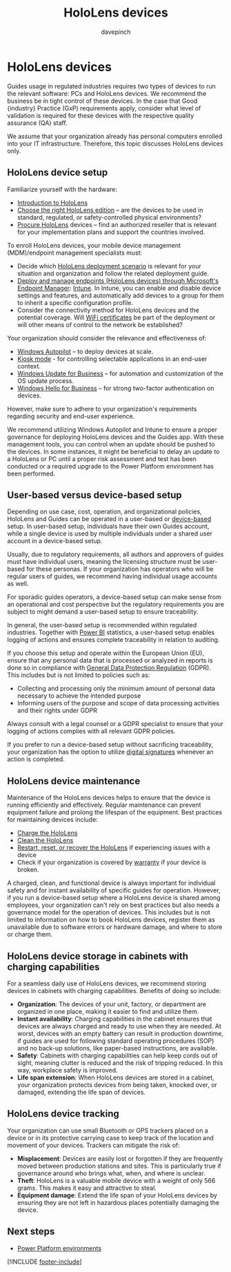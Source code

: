 ﻿---
title: HoloLens devices
description: Learn about setting up and maintaining HoloLens devices in a regulated industry
ms.date: 03/21/2023
ms.topic: conceptual
author: davepinch
ms.author: davepinch
ms-reviewer: m-hartmann
ms.custom: bap-template
---

# HoloLens devices

Guides usage in regulated industries requires two types of devices to run the relevant software: PCs and HoloLens devices. We recommend the business be in tight control of these devices. In the case that Good {industry} Practice (GxP) requirements apply, consider what level of validation is required for these devices with the respective quality assurance (QA) staff.

We assume that your organization already has personal computers enrolled into your IT infrastructure. Therefore, this topic discusses HoloLens devices only.

## HoloLens device setup

Familiarize yourself with the hardware:

- [Introduction to HoloLens](/hololens/hololens2-hardware)
- [Choose the right HoloLens edition](/hololens/hololens2-options) – are the devices to be used in standard, regulated, or safety-controlled physical environments?
- [Procure HoloLens](/hololens/hololens2-purchase) devices – find an authorized reseller that is relevant for your implementation plans and support the countries involved.

To enroll HoloLens devices, your mobile device management (MDM)/endpoint management specialists must:

- Decide which [HoloLens deployment scenario](/hololens/hololens-requirements#scenario-a) is relevant for your situation and organization and follow the related deployment guide.
- [Deploy and manage endpoints (HoloLens devices) through Microsoft's Endpoint Manager](/hololens/hololens-mdm-configure): [Intune](/mem/endpoint-manager-overview). In Intune, you can enable and disable device settings and features, and automatically add devices to a group for them to inherit a specific configuration profile.
- Consider the connectivity method for HoloLens devices and the potential coverage. Will [WiFi certificates](/hololens/hololens-certificates-network) be part of the deployment or will other means of control to the network be established?

Your organization should consider the relevance and effectiveness of:

- [Windows Autopilot](/hololens/hololens2-autopilot) – to deploy devices at scale.
- [Kiosk mode](/hololens/hololens-kiosk) - for controlling selectable applications in an end-user context.
- [Windows Update for Business](/mem/intune/protect/windows-update-for-business-configure) – for automation and customization of the OS update process.
- [Windows Hello for Business](/windows/security/identity-protection/hello-for-business/hello-overview) – for strong two-factor authentication on devices.

However, make sure to adhere to your organization's requirements regarding security and end-user experience.

We recommend utilizing Windows Autopilot and Intune to ensure a proper governance for deploying HoloLens devices and the Guides app. With these management tools, you can control when an update should be pushed to the devices. In some instances, it might be beneficial to delay an update to a HoloLens or PC until a proper risk assessment and test has been conducted or a required upgrade to the Power Platform environment has been performed.

## User-based versus device-based setup

Depending on use case, cost, operation, and organizational policies, HoloLens and Guides can be operated in a user-based or [device-based](../device-license.md) setup. In user-based setup, individuals have their own Guides account, while a single device is used by multiple individuals under a shared user account in a device-based setup.  
  
Usually, due to regulatory requirements, all authors and approvers of guides must have individual users, meaning the licensing structure must be user-based for these personas. If your organization has operators who will be regular users of guides, we recommend having individual usage accounts as well.

For sporadic guides operators, a device-based setup can make sense from an operational and cost perspective but the regulatory requirements you are subject to might demand a user-based setup to ensure traceability.

In general, the user-based setup is recommended within regulated industries. Together with [Power BI](/power-bi/) statistics, a user-based setup enables logging of actions and ensures complete traceability in relation to auditing.  
  
If you choose this setup and operate within the European Union (EU), ensure that any personal data that is processed or analyzed in reports is done so in compliance with [General Data Protection Regulation](https://eur-lex.europa.eu/legal-content/EN/TXT/?uri=CELEX%3A32016R0679) (GDPR). This includes but is not limited to policies such as:

- Collecting and processing only the minimum amount of personal data necessary to achieve the intended purpose
- Informing users of the purpose and scope of data processing activities and their rights under GDPR

Always consult with a legal counsel or a GDPR specialist to ensure that your logging of actions complies with all relevant GDPR policies.

If you prefer to run a device-based setup without sacrificing traceability, your organization has the option to utilize [digital signatures](electronic-records-and-electronic-signature.md) whenever an action is completed.  

## HoloLens device maintenance

Maintenance of the HoloLens devices helps to ensure that the device is running efficiently and effectively. Regular maintenance can prevent equipment failure and prolong the lifespan of the equipment. Best practices for maintaining devices include:

- [Charge the HoloLens](/hololens/hololens2-charging)
- [Clean the HoloLens](/hololens/hololens2-maintenance)
- [Restart, reset, or recover the HoloLens](/hololens/hololens-recovery) if experiencing issues with a device
- Check if your organization is covered by [warranty](https://support.microsoft.com/en-us/warranty) if your device is broken.

A charged, clean, and functional device is always important for individual safety and for instant availability of specific guides for operation. However, if you run a device-based setup where a HoloLens device is shared among employees, your organization can't rely on best practices but also needs a governance model for the operation of devices. This includes but is not limited to information on how to book HoloLens devices, register them as unavailable due to software errors or hardware damage, and where to store or charge them.

## HoloLens device storage in cabinets with charging capabilities

For a seamless daily use of HoloLens devices, we recommend storing devices in cabinets with charging capabilities. Benefits of doing so include:

- **Organization**: The devices of your unit, factory, or department are organized in one place, making it easier to find and utilize them.
- **Instant availability**: Charging capabilities in the cabinet ensures that devices are always charged and ready to use when they are needed. At worst, devices with an empty battery can result in production downtime, if guides are used for following standard operating procedures (SOP) and no back-up solutions, like paper-based instructions, are available.
- **Safety**: Cabinets with charging capabilities can help keep cords out of sight, meaning clutter is reduced and the risk of tripping reduced. In this way, workplace safety is improved.
- **Life span extension**: When HoloLens devices are stored in a cabinet, your organization protects devices from being taken, knocked over, or damaged, extending the life span of devices.

## HoloLens device tracking

Your organization can use small Bluetooth or GPS trackers placed on a device or in its protective carrying case to keep track of the location and movement of your devices. Trackers can mitigate the risk of:

- **Misplacement**: Devices are easily lost or forgotten if they are frequently moved between production stations and sites. This is particularly true if governance around who brings what, when, and where is unclear.
- **Theft**: HoloLens is a valuable mobile device with a weight of only 566 grams. This makes it easy and attractive to steal.
- **Equipment damage**: Extend the life span of your HoloLens devices by ensuring they are not left in hazardous places potentially damaging the device.

## Next steps

- [Power Platform environments](power-platform-environments.md)

[!INCLUDE [footer-include](../../includes/footer-banner.md)]
